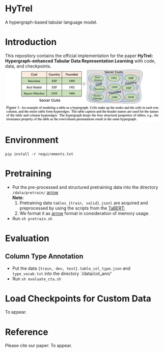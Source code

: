 # HyTrel
A hypergraph-based tabular language model.

# Introduction
This repository contains the official implementation for the paper **HyTrel: Hypergraph-enhanced Tabular Data Representation Learning** with code, data, and checkpoints.
![figure1](figure1.png)


# Environment

`pip install -r requirements.txt`

# Pretraining
- Put the pre-processed and structured pretraining data into the directory `/data/pretrain/` [arrow](https://arrow.apache.org/docs/python/index.html) \
  **Note**:
  1. Pretraining data `tables_{train, valid}.jsonl` are acquired and preprocessed by using the scripts from the [TaBERT](https://arrow.apache.org/docs/python/index.html); 
  2. We format it as [arrow](https://arrow.apache.org/docs/python/index.html) format in consideration of memory usage. 
- Run `sh pretrain.sh`


# Evaluation
## Column Type Annotation
- Put the data `{train, dev, test}.table_col_type.json` and `type_vocab.txt` into the directory `/data/col_ann/'
- Run `sh evaluate_cta.sh`

# Load Checkpoints for Custom Data
To appear.

# Reference
Please cite our paper: To appear.
